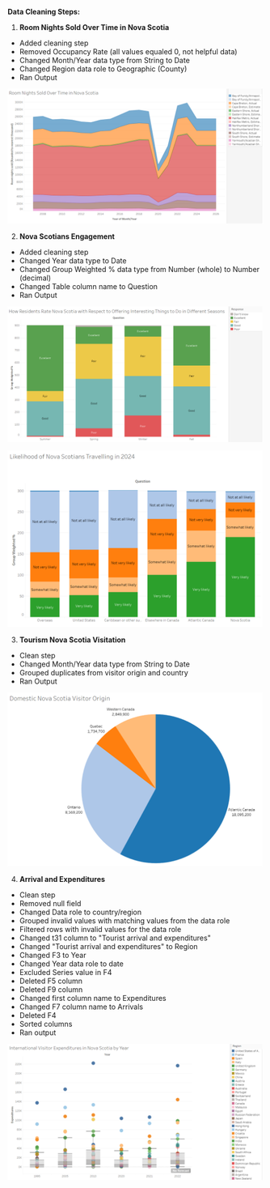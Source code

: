 **Data Cleaning Steps:**

1. **Room Nights Sold Over Time in Nova Scotia**
- Added cleaning step
- Removed Occupancy Rate (all values equaled 0, not helpful data)
- Changed Month/Year data type from String to Date
- Changed Region data role to Geographic (County)
- Ran Output
  
![Alt text](Room_Nights_Sold_Over_Time_In_Nova_Scotia.png)

2. **Nova Scotians Engagement**
- Added cleaning step
- Changed Year data type to Date
- Changed Group Weighted % data type from Number (whole) to Number (decimal)
- Changed Table column name to Question
- Ran Output
  
![Alt text](How_Residents_Rate_Seasons.png)

![Alt text](Likelihood_Of_Nova_Scotians_Travelling_In_2024.png)

3. **Tourism Nova Scotia Visitation**
- Clean step
- Changed Month/Year data type from String to Date
- Grouped duplicates from visitor origin and country
- Ran Output
  
![Alt text](Domestic_Nova_Scotia_Visitor_Origin.png)

4. **Arrival and Expenditures**
- Clean step
- Removed null field
- Changed Data role to country/region
- Grouped invalid values with matching values from the data role
- Filtered rows with invalid values for the data role
- Changed t31 column to "Tourist arrival and expenditures"
- Changed "Tourist arrival and expenditures" to Region
- Changed F3 to Year
- Changed Year data role to date
- Excluded Series value in F4
- Deleted F5 column
- Deleted F9 column
- Changed first column name to Expenditures
- Changed F7 column name to Arrivals
- Deleted F4
- Sorted columns
- Ran output
  
![Alt text](International_Visitor_Expenditures.png)
